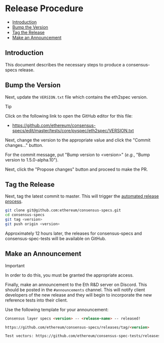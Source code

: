 # Release Procedure

<!-- mdformat-toc start --slug=github --no-anchors --maxlevel=6 --minlevel=2 -->

- [Introduction](#introduction)
- [Bump the Version](#bump-the-version)
- [Tag the Release](#tag-the-release)
- [Make an Announcement](#make-an-announcement)

<!-- mdformat-toc end -->

## Introduction

This document describes the necessary steps to produce a consensus-specs
release.

## Bump the Version

Next, update the `VERSION.txt` file which contains the eth2spec version.

> [!TIP]
> Click on the following link to open the GitHub editor for this file:
>
> - https://github.com/ethereum/consensus-specs/edit/master/tests/core/pyspec/eth2spec/VERSION.txt

Next, change the version to the appropriate value and click the "Commit
changes..." button.

For the commit message, put "Bump version to \<version>" (_e.g._, "Bump version
to 1.5.0-alpha.10").

Next, click the "Propose changes" button and proceed to make the PR.

## Tag the Release

Next, tag the latest commit to master. This will trigger the
[automated release process](../../.github/workflows/release.yml).

```bash
git clone git@github.com:ethereum/consensus-specs.git
cd consensus-specs
git tag <version>
git push origin <version>
```

Approximately 12 hours later, the releases for consensus-specs and
consensus-spec-tests will be available on GitHub.

## Make an Announcement

> [!IMPORTANT]
> In order to do this, you must be granted the appropriate access.

Finally, make an announcement to the Eth R&D server on Discord. This should be
posted in the `#announcements` channel. This will notify client developers of
the new release and they will begin to incorporate the new reference tests into
their client.

Use the following template for your announcement:

```markdown
Consensus layer specs <version> -- <release-name> -- released!

https://github.com/ethereum/consensus-specs/releases/tag/<version>

Test vectors: https://github.com/ethereum/consensus-spec-tests/releases/tag/<version>
```
